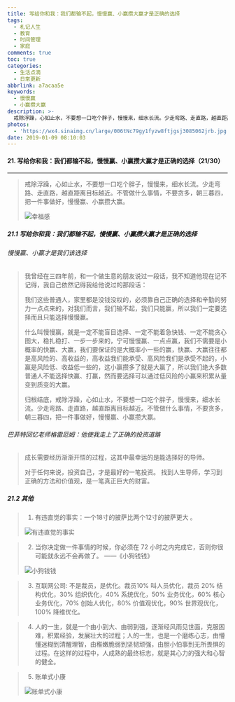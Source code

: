 ```yaml
---
title: 写给你和我：我们都输不起，慢慢赢、小赢攒大赢才是正确的选择
tags:
  - 札记人生
  - 教育
  - 时间管理
  - 家庭
comments: true
toc: true
categories:
  - 生活点滴
  - 日常更新
abbrlink: a7acaa5e
keywords:
  - 慢慢赢
  - 小赢攒大赢
description: >-
  戒除浮躁，心如止水，不要想一口吃个胖子，慢慢来，细水长流。少走弯路、走直路，越直距离目标越近。不管做什么事情，不要贪多，朝三暮四，把一件事做好，慢慢赢、小赢攒大赢。
photos:
  - 'https://wx4.sinaimg.cn/large/006tNc79gy1fyzw8ftjgsj3085062jrb.jpg'
date: 2019-01-09 08:10:03
---
```

<script type="text/javascript" src="/js/src/bai.js"></script>

#### 21. 写给你和我：我们都输不起，慢慢赢、小赢攒大赢才是正确的选择（21/30）
---
> 戒除浮躁，心如止水，不要想一口吃个胖子，慢慢来，细水长流。少走弯路、走直路，越直距离目标越近。不管做什么事情，不要贪多，朝三暮四，把一件事做好，慢慢赢、小赢攒大赢。
>
> ![幸福感](https://wx4.sinaimg.cn/large/006tNc79gy1fyzw2vr1o7j30ek08m74l.jpg)

##### 21.1 写给你和我：我们都输不起，慢慢赢、小赢攒大赢才是正确的选择

###### 慢慢赢、小赢才是我们该选择
> 我曾经在三四年前，和一个做生意的朋友说过一段话，我不知道他现在记不记得，我自己依然记得我给他说过的那段话：
>
> 我们这些普通人，家里都是没钱没权的，必须靠自己正确的选择和辛勤的努力一点点来的，对我们而言，我们输不起，我们只能赢，所以我们一定要选择而且只能选择慢慢赢。
>
> 什么叫慢慢赢，就是一定不能盲目选择、一定不能着急快钱、一定不能贪心图大，稳扎稳打、一步一步来的，宁可慢慢赢、一点点赢，我们不需要是小概率的快赢、大赢，我们要保证的是大概率小一些的赢，快赢、大赢往往都是高风险的、高收益的，高收益我们能承受、高风险我们是承受不起的，小赢是风险低、收益低一些的，这小赢攒多了就是大赢了，所以我们绝大多数普通人不能选择快赢、打赢，然而要选择可以通过低风险的小赢来积累从量变到质变的大赢。
>
> 归根结底，戒除浮躁，心如止水，不要想一口吃个胖子，慢慢来，细水长流。少走弯路、走直路，越直距离目标越近。不管做什么事情，不要贪多，朝三暮四，把一件事做好，慢慢赢、小赢攒大赢。

###### 巴菲特回忆老师格雷厄姆：他使我走上了正确的投资道路
> 成长需要经历渐渐开悟的过程，这其中最幸运的是能选择好的导师。
>
> 对于任何来说，投资自己，才是最好的一笔投资。
> 找到人生导师，学习到正确的方法和价值观，是一笔真正巨大的财富。

##### 21.2 其他
> 1. 有违直觉的事实：一个18寸的披萨比两个12寸的披萨更大 。
>
> ![有违直觉的事实](https://wx3.sinaimg.cn/large/006tNc79gy1fyzw11nn6yj30j60as0sy.jpg)

> 2. 当你决定做一件事情的时候，你必须在 72 小时之内完成它，否则你很可能就永远不会再做了。 ——《小狗钱钱》
>
> ![小狗钱钱](https://wx3.sinaimg.cn/large/006tNc79gy1fyzw23u6k1j30dm0im3zm.jpg)

> 3. 互联网公司: 不是裁员，是优化。裁员10% 叫人员优化，裁员 20% 结构优化，30% 组织优化，40% 系统优化，50% 业务优化，60% 核心业务优化，70% 创始人优化，80% 价值观优化，90% 世界观优化，100% 降维优化。


> 4. 人的一生，就是一个由小到大、由弱到强，逐渐经风雨见世面，克服困难，积累经验，发展壮大的过程；人的一生，也是一个磨练心志，由懵懂迷糊到清醒理智，由稚嫩脆弱到坚韧顽强，由胆小怕事到无所畏惧的过程。在这样的过程中，人成熟的最终标志，就是其心力的强大和心智的健全。

> 5. 账单式小康
>
> ![账单式小康](https://wx2.sinaimg.cn/large/006tNc79gy1fyzw6t432nj30ms0jq74u.jpg)

